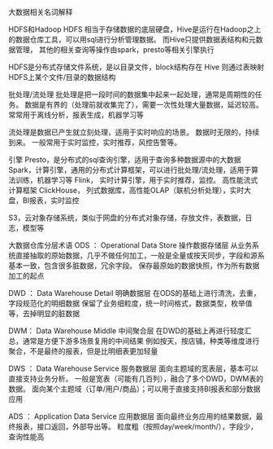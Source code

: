 大数据相关名词解释

HDFS和Hadoop
  HDFS 相当于存储数据的底层硬盘，Hive是运行在Hadoop之上的数据仓库工具，可以用sql进行分析管理数据。 而Hive只提供数据表结构和元数据管理， 其他的相关查询等操作由spark，presto等相关引擎执行

HDFS是分布式存储文件系统，是以目录文件，block结构存在
Hive 则通过表映射HDFS上某个文件/目录的数据结构

批处理/流处理
批处理是把一段时间的数据集中起来一起处理，通常是周期性的任务。
数据是有界的（处理前就收集完了），需要一次性处理大量数据，延迟较高。 常常用于离线分析，报表生成，机器学习等

流处理是数据已产生就立刻处理，适用于实时响应的场景。
数据时无限的，持续到来。 一般常用于实时监控，实时推荐，风控告警等。

引擎
Presto，是分布式的sql查询引擎，适用于查询多种数据源中的大数据
Spark，计算引擎，通用的分布式计算框架，可以进行批处理/流处理，适用于算法训练，机器学习等
Flink， 实时计算引擎，用于实时推荐，监控。 高性能流式计算框架
ClickHouse， 列式数据库，高性能OLAP（联机分析处理），实时大盘，BI报表，实时监控

S3，云对象存储系统，类似于网盘的分布式对象存储，存放文件，表数据，日志，模型等


大数据仓库分层术语
ODS ： Operational Data Store 操作数据存储层
从业务系统直接抽取的原始数据，几乎不做任何加工，一般是全量或按天同步，字段和源系基本一致，包含很多脏数据，冗余字段。  保存最原始的数据快照，作为所有数据加工的起点

DWD ： Data Warehouse Detail 明确数据层
在ODS的基础上进行清洗，去重，字段规范化的明细数据
保留了业务细粒度，统一时间格式，数据类型，枚举值等，去掉明显的脏数据

DWM： Data Warehouse Middle 中间聚合层
在DWD的基础上再进行轻度汇总，通常是方便下游多场景复用的中间结果
例如按天，按店铺，种类等维度进行聚合，不是最终的报表，但是比明细表更加轻量

DWS ： Data Warehouse Service 服务数据层
面向主题域的宽表层，基本可以直接支持业务分析。 一般是宽表（可能有几百列），融合了多个DWD，DWM表的数据。 面向某个主题域（订单/用户/商品）；可以用于直接支持BI报表和部分数据应用

ADS ： Application Data Service 应用数据层
面向最终业务应用的结果数据，最终报表，接口返回，外部导出等。 粒度粗（按照day/week/month/），字段少，查询性能高
